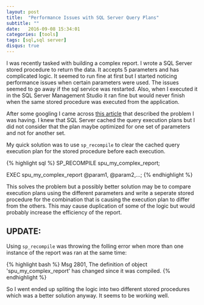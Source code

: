 ```yaml
---
layout: post
title:  "Performance Issues with SQL Server Query Plans"
subtitle: ""
date:   2016-09-08 15:34:01
categories: [tools]
tags: [sql,sql server]
disqus: true
---
```


I was recently tasked with building a complex report. I wrote a SQL Server stored procedure to return the data. It accepts 5 parameters and has complicated logic. It seemed to run fine at first but I started noticing performance issues when certain parameters were used. The issues seemed to go away if the sql service was restarted. Also, when I executed it in the SQL Server Management Studio it ran fine but would never finish when the same stored procedure was executed from the application. 

After some googling I came across [this article](http://www.sommarskog.se/query-plan-mysteries.html) that described the problem I was having. I knew that SQL Server cached the query execution plans but I did not consider that the plan maybe optimized for one set of parameters and not for another set. 

My quick solution was to use `sp_recompile` to clear the cached query execution plan for the stored procedure before each execution.

{% highlight sql %}
SP_RECOMPILE spu_my_complex_report;

EXEC spu_my_complex_report @param1, @param2,...;
{% endhighlight %}

This solves the problem but a possibly better solution may be to compare execution plans using the different parameters and write a seperate stored procedure for the combination that is causing the execution plan to differ from the others. This may cause duplication of some of the logic but would probably increase the efficiency of the report. 

## UPDATE: 

Using `sp_recompile` was throwing the folling error when more than one instance of the report was ran at the same time:

{% highlight bash %}
Msg 2801, The definition of object 'spu_my_complex_report' has changed since it was compiled.
{% endhighlight %}

So I went ended up spliting the logic into two different stored procedures which was a better solution anyway. It seems to be working well.

